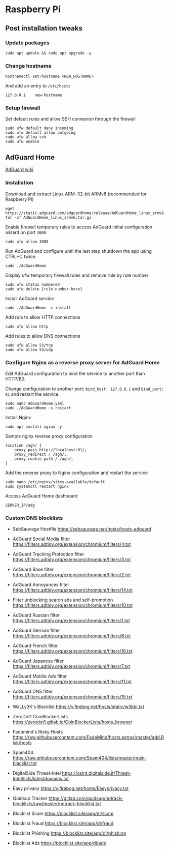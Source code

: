 # Raspberry Pi

## Post installation tweaks

### Update packages

```
sudo apt update && sudo apt upgrade -y
```

### Change hostname

```
hostnamectl set-hostname <NEW_HOSTNAME>
```
And add an entry to `/etc/hosts`
```
127.0.0.1    new-hostname
```

### Setup firewall

Set default rules and allow SSH connexion through the firewall
```
sudo ufw default deny incoming
sudo ufw default allow outgoing
sudo ufw allow ssh
sudo ufw enable
```

## AdGuard Home

[AdGuard wiki](https://github.com/AdguardTeam/AdGuardHome/wiki/Getting-Started)

### Installation

Download and extract Linux ARM: 32-bit ARMv6 (recommended for Raspberry Pi)
```
wget https://static.adguard.com/adguardhome/release/AdGuardHome_linux_armv6.tar.gz
tar -xf AdGuardHome_linux_armv6.tar.gz
```

Enable firewall temporary rules to access AdGuard initial configuration wizard on port `3000`
```
sudo ufw allow 3000
```

Run AdGuard and configure until the last step shutdown the app using CTRL+C twice.
```
sudo ./AdGuardHome
```

Display ufw temporary firewall rules and remove rule by rule number
```
sudo ufw status numbered
sudo ufw delete {rule-number-here}
```

Install AdGuard service
```
sudo ./AdGuardHome -s install
```

Add rule to allow HTTP connections
```
sudo ufw allow http
```

Add rules to allow DNS connections
```
sudo ufw allow 53/tcp
sudo ufw allow 53/udp
```

### Configure Nginx as a reverse proxy server for AdGuard Home

Edit AdGuard configuration to bind the service to another port than HTTP/80.

Change configuration to another port: `bind_host: 127.0.0.1` and `bind_port: 81` and restart the service.
```
sudo nano AdGuardHome.yaml
sudo ./AdGuardHome -s restart
```

Install Nginx
```
sudo apt install nginx -y
```

Sample nginx reverse proxy configuration
```
location /agh/ {
    proxy_pass http://localhost:81/;
    proxy_redirect / /agh/;
    proxy_cookie_path / /agh/;
}
```

Add the reverse proxy to Nginx configuration and restart the service
```
sudo nano /etc/nginx/sites-available/default
sudo systemctl restart nginx
```

Access AdGuard Home dashboard
```
SERVER_IP/adg
```

### Custom DNS blocklists

- SebSauvage Hostfile
https://sebsauvage.net/hosts/hosts-adguard

- AdGuard Social Media filter
https://filters.adtidy.org/extension/chromium/filters/4.txt

- AdGuard Tracking Protection filter
https://filters.adtidy.org/extension/chromium/filters/3.txt

- AdGuard Base filter
https://filters.adtidy.org/extension/chromium/filters/2.txt

- AdGuard Annoyances filter
https://filters.adtidy.org/extension/chromium/filters/14.txt

- Filter unblocking search ads and self-promotion
https://filters.adtidy.org/extension/chromium/filters/10.txt

- AdGuard Russian filter
https://filters.adtidy.org/extension/chromium/filters/1.txt

- AdGuard German filter
https://filters.adtidy.org/extension/chromium/filters/6.txt

- AdGuard French filter
https://filters.adtidy.org/extension/chromium/filters/16.txt

- AdGuard Japanese filter
https://filters.adtidy.org/extension/chromium/filters/7.txt

- AdGuard Mobile Ads filter
https://filters.adtidy.org/extension/chromium/filters/11.txt

- AdGuard DNS filter
https://filters.adtidy.org/extension/chromium/filters/15.txt

- WaLLy3K's Blacklist
https://v.firebog.net/hosts/static/w3kbl.txt

- ZeroDot1 CoinBlockerLists
https://zerodot1.gitlab.io/CoinBlockerLists/hosts_browser

- Fademind's Risky Hosts
https://raw.githubusercontent.com/FadeMind/hosts.extras/master/add.Risk/hosts

- Spam404
https://raw.githubusercontent.com/Spam404/lists/master/main-blacklist.txt

- DigitalSide Threat-Intel
https://osint.digitalside.it/Threat-Intel/lists/latestdomains.txt

- Easy privacy
https://v.firebog.net/hosts/Easyprivacy.txt

- Quidsup Tracker
https://gitlab.com/quidsup/notrack-blocklists/raw/master/notrack-blocklist.txt

- Blocklist Scam
https://blocklist.site/app/dl/scam

- Blocklist Fraud
https://blocklist.site/app/dl/fraud

- Blocklist Phishing
https://blocklist.site/app/dl/phishing

- Blocklist Ads
https://blocklist.site/app/dl/ads

